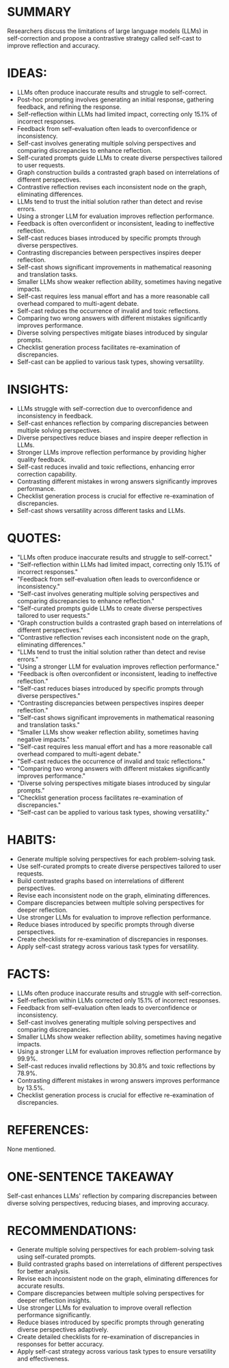 # SUMMARY
Researchers discuss the limitations of large language models (LLMs) in self-correction and propose a contrastive strategy called self-cast to improve reflection and accuracy.

# IDEAS:
- LLMs often produce inaccurate results and struggle to self-correct.
- Post-hoc prompting involves generating an initial response, gathering feedback, and refining the response.
- Self-reflection within LLMs had limited impact, correcting only 15.1% of incorrect responses.
- Feedback from self-evaluation often leads to overconfidence or inconsistency.
- Self-cast involves generating multiple solving perspectives and comparing discrepancies to enhance reflection.
- Self-curated prompts guide LLMs to create diverse perspectives tailored to user requests.
- Graph construction builds a contrasted graph based on interrelations of different perspectives.
- Contrastive reflection revises each inconsistent node on the graph, eliminating differences.
- LLMs tend to trust the initial solution rather than detect and revise errors.
- Using a stronger LLM for evaluation improves reflection performance.
- Feedback is often overconfident or inconsistent, leading to ineffective reflection.
- Self-cast reduces biases introduced by specific prompts through diverse perspectives.
- Contrasting discrepancies between perspectives inspires deeper reflection.
- Self-cast shows significant improvements in mathematical reasoning and translation tasks.
- Smaller LLMs show weaker reflection ability, sometimes having negative impacts.
- Self-cast requires less manual effort and has a more reasonable call overhead compared to multi-agent debate.
- Self-cast reduces the occurrence of invalid and toxic reflections.
- Comparing two wrong answers with different mistakes significantly improves performance.
- Diverse solving perspectives mitigate biases introduced by singular prompts.
- Checklist generation process facilitates re-examination of discrepancies.
- Self-cast can be applied to various task types, showing versatility.

# INSIGHTS:
- LLMs struggle with self-correction due to overconfidence and inconsistency in feedback.
- Self-cast enhances reflection by comparing discrepancies between multiple solving perspectives.
- Diverse perspectives reduce biases and inspire deeper reflection in LLMs.
- Stronger LLMs improve reflection performance by providing higher quality feedback.
- Self-cast reduces invalid and toxic reflections, enhancing error correction capability.
- Contrasting different mistakes in wrong answers significantly improves performance.
- Checklist generation process is crucial for effective re-examination of discrepancies.
- Self-cast shows versatility across different tasks and LLMs.

# QUOTES:
- "LLMs often produce inaccurate results and struggle to self-correct."
- "Self-reflection within LLMs had limited impact, correcting only 15.1% of incorrect responses."
- "Feedback from self-evaluation often leads to overconfidence or inconsistency."
- "Self-cast involves generating multiple solving perspectives and comparing discrepancies to enhance reflection."
- "Self-curated prompts guide LLMs to create diverse perspectives tailored to user requests."
- "Graph construction builds a contrasted graph based on interrelations of different perspectives."
- "Contrastive reflection revises each inconsistent node on the graph, eliminating differences."
- "LLMs tend to trust the initial solution rather than detect and revise errors."
- "Using a stronger LLM for evaluation improves reflection performance."
- "Feedback is often overconfident or inconsistent, leading to ineffective reflection."
- "Self-cast reduces biases introduced by specific prompts through diverse perspectives."
- "Contrasting discrepancies between perspectives inspires deeper reflection."
- "Self-cast shows significant improvements in mathematical reasoning and translation tasks."
- "Smaller LLMs show weaker reflection ability, sometimes having negative impacts."
- "Self-cast requires less manual effort and has a more reasonable call overhead compared to multi-agent debate."
- "Self-cast reduces the occurrence of invalid and toxic reflections."
- "Comparing two wrong answers with different mistakes significantly improves performance."
- "Diverse solving perspectives mitigate biases introduced by singular prompts."
- "Checklist generation process facilitates re-examination of discrepancies."
- "Self-cast can be applied to various task types, showing versatility."

# HABITS:
- Generate multiple solving perspectives for each problem-solving task.
- Use self-curated prompts to create diverse perspectives tailored to user requests.
- Build contrasted graphs based on interrelations of different perspectives.
- Revise each inconsistent node on the graph, eliminating differences.
- Compare discrepancies between multiple solving perspectives for deeper reflection.
- Use stronger LLMs for evaluation to improve reflection performance.
- Reduce biases introduced by specific prompts through diverse perspectives.
- Create checklists for re-examination of discrepancies in responses.
- Apply self-cast strategy across various task types for versatility.

# FACTS:
- LLMs often produce inaccurate results and struggle with self-correction.
- Self-reflection within LLMs corrected only 15.1% of incorrect responses.
- Feedback from self-evaluation often leads to overconfidence or inconsistency.
- Self-cast involves generating multiple solving perspectives and comparing discrepancies.
- Smaller LLMs show weaker reflection ability, sometimes having negative impacts.
- Using a stronger LLM for evaluation improves reflection performance by 99.9%.
- Self-cast reduces invalid reflections by 30.8% and toxic reflections by 78.9%.
- Contrasting different mistakes in wrong answers improves performance by 13.5%.
- Checklist generation process is crucial for effective re-examination of discrepancies.

# REFERENCES:
None mentioned.

# ONE-SENTENCE TAKEAWAY
Self-cast enhances LLMs' reflection by comparing discrepancies between diverse solving perspectives, reducing biases, and improving accuracy.

# RECOMMENDATIONS:
- Generate multiple solving perspectives for each problem-solving task using self-curated prompts.
- Build contrasted graphs based on interrelations of different perspectives for better analysis.
- Revise each inconsistent node on the graph, eliminating differences for accurate results.
- Compare discrepancies between multiple solving perspectives for deeper reflection insights.
- Use stronger LLMs for evaluation to improve overall reflection performance significantly.
- Reduce biases introduced by specific prompts through generating diverse perspectives adaptively.
- Create detailed checklists for re-examination of discrepancies in responses for better accuracy.
- Apply self-cast strategy across various task types to ensure versatility and effectiveness.